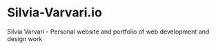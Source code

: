 # Silvia-Varvari.io
Silvia Varvari - Personal website and portfolio of web development and design work
